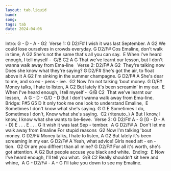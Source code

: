 ```yaml
---
layout: tab.liquid
band:
song:
tags: tab
date: 2024-04-06
---
```

Intro: G - D - A - G2  Verse 1: G             D2/F# I wish it was last September. A                G2 We could lose ourselves in crowds everyday. G            D2/F# Cos Emaline, don't walk in time, A                         G2 She's not the same that's all you can say.      E When I've heard enough, I tell myself -             G/B       C2                  A                        G That we've learnt our lesson, but I don't wanna walk away from Ema-line   Verse 2: D2/F#             A             G2   They're talking now  Does she know what they're saying? G                  D2/F# She's got the air,   to float above it A                  G2 I'm sinking in the summer champagne. G                D2/F#        A She's dear to me, and so ex - pens - ive.             G2 Now I'm not talking 'bout money. G             D/F# Money talks,   I hate to listen, A                    G2 But lately it's been screamin' in my ear.      E When I've heard enough, I tell myself -            G/B        C2                    That we've learnt our lesson,              A                        G - D - G/D - D But I don't wanna walk away from Ema-line.   Bridge: F#5                 G5                     D It only took me one look to understand Emaline,                                   E Sometimes I don't know what she's saying. G               G                                  E Sometimes I do, Sometimes I don't, Know what she's saying.            C2   (ritenuto..)       A But I know,I know, I know what she wants to be-lieve.  Verse 3: G              D2/F#      A   -  G   [G - D - A - D] E . . . E . . . G It wish it was last Sep - tember.       A                        G     D2/F#            A   Don't let me walk away from Emaline    For stupid reasons         G2 Now I'm talking 'bout money. G            D2/F# Money talks, I hate to listen, A                    G2 But lately it's been screaming in my ear. G                 D2/F#                  A Yeah, what advice! Girls need att - en - tion.                     G2 Or are you diffrent than all mine? G                   D2/F# For all it's worth, she's got attention. A                     G2 But people accuse you black and white.  Ending:     E Now I've heard enough, I'll tell you what.        G/B       C2 Really shouldn't sit here and whine,      A                          G - D2/F# - A - G I'll take you down to see my Emaline.

